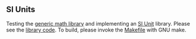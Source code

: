 SI Units
--------

Testing the [generic math library](https://gist.github.com/sebgod/11263036) 
and implementing an [SI Unit](https://en.wikipedia.com/wiki/SI_Units) library.
Please see the [library code](si_units.m).
To build, please invoke the [Makefile](Makefile) with GNU make.
